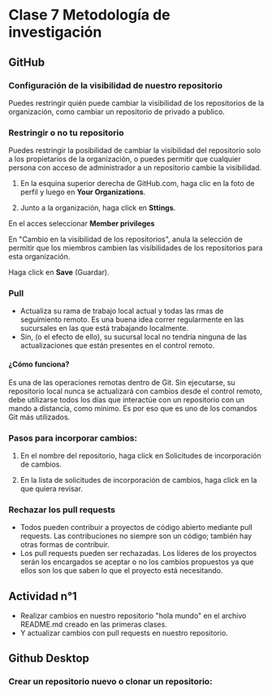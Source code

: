 # Clase 7 Metodología de investigación

## GitHub
### Configuración de la visibilidad de nuestro repositorio
Puedes restringir quién puede cambiar la visibilidad de los repositorios de la organización, como cambiar un repositorio de privado a publico.

### Restringir o no tu repositorio 

Puedes restringir la posibilidad de cambiar la visibilidad del repositorio solo a los propietarios de la organización, o puedes permitir que cualquier persona con acceso de administrador a un repositorio cambie la visibilidad.

1. En la esquina superior derecha de GitHub.com, haga clic en la foto de perfil y luego en **Your Organizations**. 

2. Junto a la organización, haga click en **Sttings**.

En el acces seleccionar **Member privileges**

En "Cambio en la visibilidad de los repositorios", anula la selección de permitir que los miembros cambien las visibilidades de los repositorios para esta organización.

Haga click en **Save** (Guardar).

### Pull
- Actualiza su rama de trabajo local actual y todas las rmas de seguimiento remoto. Es una buena idea correr regularmente en las sucursales en las que está trabajando localmente.
- Sin, (o el efecto de ello), su sucursal local no tendría ninguna de las actualizaciones que están presentes en el control remoto.

#### ¿Cómo funciona?

Es una de las operaciones remotas dentro de Git. Sin ejecutarse, su repositorio local nunca se actualizará con cambios desde el control remoto, debe utilizarse todos los días que interactúe con un repositorio con un mando a distancia, como mínimo. Es por eso que es uno de los comandos Git más utilizados.

### Pasos para incorporar cambios:

1. En el nombre del repositorio, haga click en Solicitudes de incorporación de cambios.

2. En la lista de solicitudes de incorporación de cambios, haga click en la que quiera revisar.

### Rechazar los pull requests
- Todos pueden contribuir a proyectos de código abierto mediante pull requests. Las contribuciones no siempre son un código; también hay otras formas de contribuir.
- Los pull requests pueden ser rechazadas. Los líderes de los proyectos serán los encargados se aceptar o no los cambios propuestos ya que ellos son los que saben lo que el proyecto está necesitando.

## Actividad n°1
- Realizar cambios en nuestro repositorio "hola mundo" en el archivo README.md creado en las primeras clases.
- Y actualizar cambios con pull requests en nuestro repositorio.

## Github Desktop

### Crear un repositorio nuevo o clonar un repositorio: 
